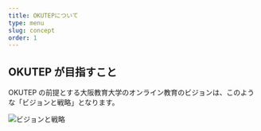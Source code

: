 ```yaml
---
title: OKUTEPについて
type: menu
slug: concept
order: 1
---
```


## OKUTEP が目指すこと

OKUTEP の前提とする大阪教育大学のオンライン教育のビジョンは、このような「ビジョンと戦略」となります。

![ビジョンと戦略](/fig-pyramid.svg)
